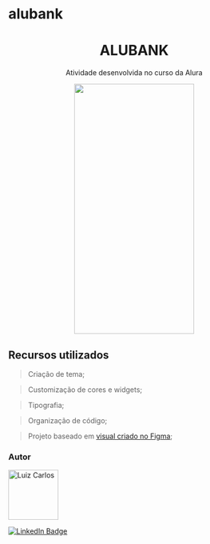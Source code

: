 # alubank


<h1 align="center">ALUBANK</h1>

<p align="center"> Atividade desenvolvida no curso da Alura</p>

<p align="center">
<img width="240" height="500" src="assets/images/aluBank.gif"/>


</p>

## Recursos utilizados

> Criação de tema;

> Customização de cores e widgets;

> Tipografia;

> Organização de código;

> Projeto baseado em [visual criado no Figma](https://www.figma.com/file/qmOZR81uY7gb8I0wMLUFCu/Alubank?node-id=0%3A1);





### Autor

<img alt="Luiz Carlos" title="Luiz Carlos" src="https://avatars.githubusercontent.com/u/29442285?s=96&v=4" height="100" width="100" />

[![LinkedIn Badge](https://img.shields.io/badge/-LUIZ_CARLOS-blue?style=flat-square&logo=Linkedin&logoColor=white&link=https://www.linkedin.com/in/luizzlcs/)](https://www.linkedin.com/in/luizzlcs/)